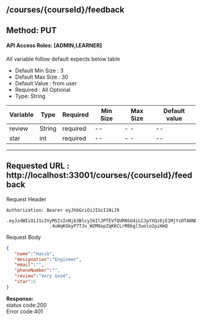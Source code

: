 
##  /courses/{courseId}/feedback

## Method: PUT
#### API Access Roles: [ADMIN,LEARNER]
All variable follow  default expects below table
* Default Min Size : 3
* Default Max Size : 30
* Default Value : from user
* Required : All Optional
* Type: String

Variable  | Type | Required | Min Size | Max Size | Default value
------------- | ------------- | ------------- | ------------- | ------------- | -------------
review  | String  | required | -- | - -| --
star  | int  | required | -- | - -| --

---
Requested URL : http://localhost:33001/courses/{courseId}/feedback<br>
---
Request Header
```
Authorization: Bearer eyJhbGciOiJIUzI1NiJ9
                .eyJzdWIiOiJ1c2VyMSIsInNjb3BlcyI6IlJPTEVfQURNSU4iLCJpYXQiOjE1MjYzOTA0NDMsImV4cCI6MTUyNjQwODQ0M30
                .4uWqKGkyP7TJu_W2M0apZqK6CLrM8bgl3uolo2piHmQ
```
Request Body
```json
{
   "name":"Hasib",
   "designation":"Engineer",
   "email":"",
   "phoneNumber":"",
   "review":"Very Good",
   "star":5
}

```
**Response:** <br>
status code:200<br>
Error code:401<br>


